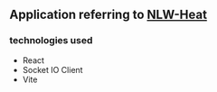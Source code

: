 ## Application referring to [NLW-Heat](https://nextlevelweek.com/episodios/impulse/aula-2/edicao/7)

### technologies used
- React
- Socket IO Client
- Vite
